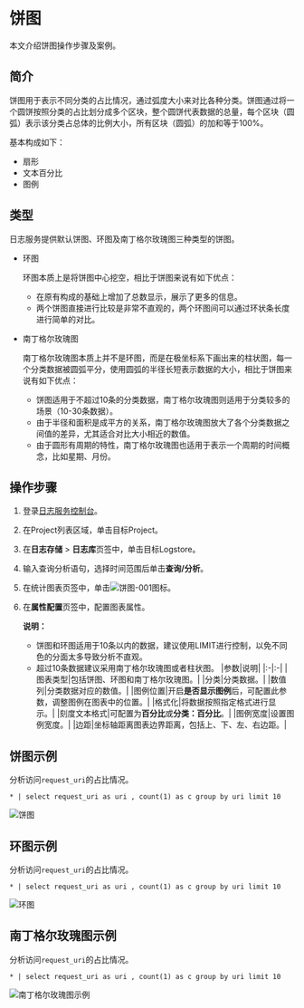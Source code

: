 # 饼图

本文介绍饼图操作步骤及案例。

## 简介

饼图用于表示不同分类的占比情况，通过弧度大小来对比各种分类。饼图通过将一个圆饼按照分类的占比划分成多个区块，整个圆饼代表数据的总量，每个区块（圆弧）表示该分类占总体的比例大小，所有区块（圆弧）的加和等于100%。

基本构成如下：

-   扇形
-   文本百分比
-   图例

## 类型

日志服务提供默认饼图、环图及南丁格尔玫瑰图三种类型的饼图。

-   环图

    环图本质上是将饼图中心挖空，相比于饼图来说有如下优点：

    -   在原有构成的基础上增加了总数显示，展示了更多的信息。
    -   两个饼图直接进行比较是非常不直观的，两个环图间可以通过环状条长度进行简单的对比。
-   南丁格尔玫瑰图

    南丁格尔玫瑰图本质上并不是环图，而是在极坐标系下画出来的柱状图，每一个分类数据被圆弧平分，使用圆弧的半径长短表示数据的大小，相比于饼图来说有如下优点：

    -   饼图适用于不超过10条的分类数据，南丁格尔玫瑰图则适用于分类较多的场景（10-30条数据）。
    -   由于半径和面积是成平方的关系，南丁格尔玫瑰图放大了各个分类数据之间值的差异，尤其适合对比大小相近的数值。
    -   由于圆形有周期的特性，南丁格尔玫瑰图也适用于表示一个周期的时间概念，比如星期、月份。

## 操作步骤

1.  登录[日志服务控制台](https://sls.console.aliyun.com)。

2.  在Project列表区域，单击目标Project。

3.  在**日志存储** \> **日志库**页签中，单击目标Logstore。

4.  输入查询分析语句，选择时间范围后单击**查询/分析**。

5.  在统计图表页签中，单击![饼图-001](https://static-aliyun-doc.oss-cn-hangzhou.aliyuncs.com/assets/img/zh-CN/7550906951/p93117.png)图标。

6.  在**属性配置**页签中，配置图表属性。

    **说明：**

    -   饼图和环图适用于10条以内的数据，建议使用LIMIT进行控制，以免不同色的分面太多导致分析不直观。
    -   超过10条数据建议采用南丁格尔玫瑰图或者柱状图。
    |参数|说明|
    |:-|:-|
    |图表类型|包括饼图、环图和南丁格尔玫瑰图。|
    |分类|分类数据。|
    |数值列|分类数据对应的数值。|
    |图例位置|开启**是否显示图例**后，可配置此参数，调整图例在图表中的位置。|
    |格式化|将数据按照指定格式进行显示。|
    |刻度文本格式|可配置为**百分比**或**分类：百分比**。|
    |图例宽度|设置图例宽度。|
    |边距|坐标轴距离图表边界距离，包括上、下、左、右边距。|


## 饼图示例

分析访问`request_uri`的占比情况。

```
* | select request_uri as uri , count(1) as c group by uri limit 10
```

![饼图](https://static-aliyun-doc.oss-cn-hangzhou.aliyuncs.com/assets/img/zh-CN/0948423061/p5719.png)

## 环图示例

分析访问`request_uri`的占比情况。

```
* | select request_uri as uri , count(1) as c group by uri limit 10
```

![环图](https://static-aliyun-doc.oss-cn-hangzhou.aliyuncs.com/assets/img/zh-CN/0948423061/p5721.png)

## 南丁格尔玫瑰图示例

分析访问`request_uri`的占比情况。

```
* | select request_uri as uri , count(1) as c group by uri limit 10
```

![南丁格尔玫瑰图示例](https://static-aliyun-doc.oss-cn-hangzhou.aliyuncs.com/assets/img/zh-CN/1656994061/p5722.png)

